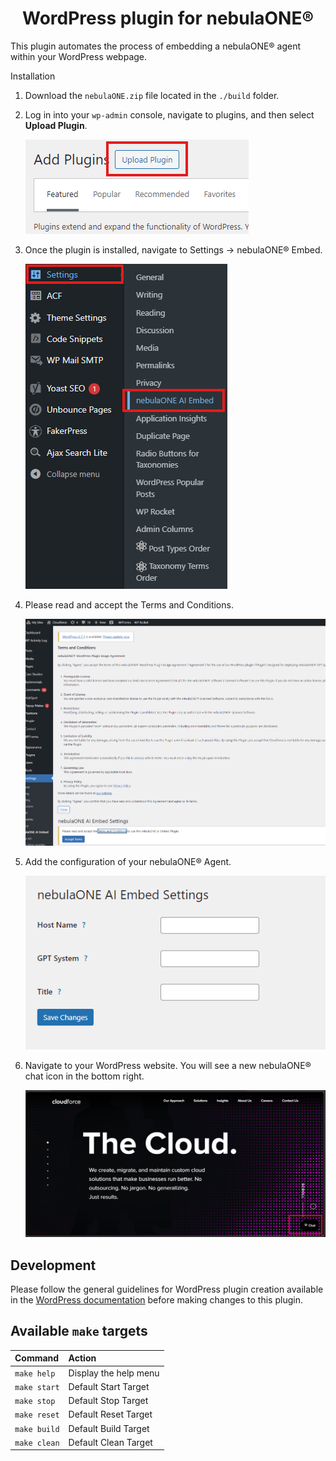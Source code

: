 
<h1 align="center"><strong>WordPress plugin for nebulaONE®</strong></h1>

This plugin automates the process of embedding a nebulaONE® agent within your WordPress webpage.

Installation

1. Download the `nebulaONE.zip` file located in the `./build` folder.
2. Log in into your `wp-admin` console, navigate to plugins, and then select **Upload Plugin**.

    ![image](./images/1.png)

3. Once the plugin is installed, navigate to Settings -> nebulaONE® Embed.

    ![image](./images/2.png)

4. Please read and accept the Terms and Conditions.

    ![image](./images/4.png)

5. Add the configuration of your nebulaONE® Agent.

    ![image](./images/3.png)

6. Navigate to your WordPress website. You will see a new nebulaONE® chat icon in the bottom right.

    ![image](./images/5.png)

## Development

Please follow the general guidelines for WordPress plugin creation available in the [WordPress documentation](https://developer.WordPress.org/block-editor/getting-started/devenv/get-started-with-wp-env/) before making changes to this plugin.

## Available `make` targets

| Command      | Action                |
| :----------- | :-------------------- |
| `make help`  | Display the help menu |
| `make start` | Default Start Target  |
| `make stop`  | Default Stop Target   |
| `make reset` | Default Reset Target  |
| `make build` | Default Build Target  |
| `make clean` | Default Clean Target  |
